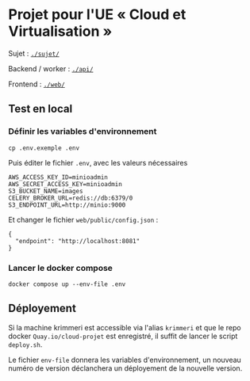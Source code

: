 # Projet pour l'UE « Cloud et Virtualisation »

Sujet : [`./sujet/`](./sujet/README.md)

Backend / worker : [`./api/`](./api/README.md)

Frontend : [`./web/`](./web/README.md)

## Test en local

### Définir les variables d'environnement

```
cp .env.exemple .env
```

Puis éditer le fichier `.env`, avec les valeurs nécessaires

```
AWS_ACCESS_KEY_ID=minioadmin
AWS_SECRET_ACCESS_KEY=minioadmin
S3_BUCKET_NAME=images
CELERY_BROKER_URL=redis://db:6379/0
S3_ENDPOINT_URL=http://minio:9000
```

Et changer le fichier `web/public/config.json` :

```
{
  "endpoint": "http://localhost:8081"
}
```

### Lancer le docker compose

```
docker compose up --env-file .env
```

## Déployement

Si la machine krimmeri est accessible via l'alias `krimmeri` et que le repo docker `Quay.io/cloud-projet` est enregistré, il suffit de lancer le script `deploy.sh`.

Le fichier `env-file` donnera les variables d'environnement, un nouveau numéro de version déclanchera un déployement de la nouvelle version.
